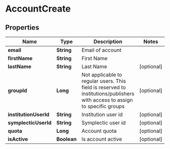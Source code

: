 
# AccountCreate

## Properties
Name | Type | Description | Notes
------------ | ------------- | ------------- | -------------
**email** | **String** | Email of account | 
**firstName** | **String** | First Name | 
**lastName** | **String** | Last Name |  [optional]
**groupId** | **Long** | Not applicable to regular users. This field is reserved to institutions/publishers with access to assign to specific groups |  [optional]
**institutionUserId** | **String** | Institution user id |  [optional]
**symplecticUserId** | **String** | Symplectic user id |  [optional]
**quota** | **Long** | Account quota |  [optional]
**isActive** | **Boolean** | Is account active |  [optional]



